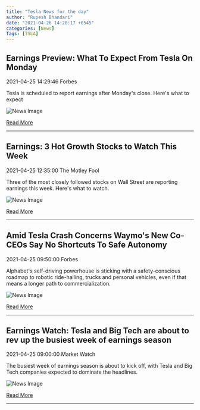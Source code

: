 ```yaml
---
title: "Tesla News for the day"
author: "Rupesh Bhandari"
date: "2021-04-26 14:20:17 +0545"
categories: [News]
Tags: [TSLA]
---
```


## Earnings Preview: What To Expect From Tesla On Monday

2021-04-25 14:29:46 Forbes

Tesla is scheduled to report earnings after Monday's close. Here's what to expect

![News Image](https://cdn.snapi.dev/images/v1/q/r/earnings-preview-what-to-expect-from-tesla-on-monday-783462.jpg)

[Read More](https://www.forbes.com/sites/adamsarhan/2021/04/25/earnings-preview-what-to-expect-from-tesla-on-monday/)

---
        
## Earnings: 3 Hot Growth Stocks to Watch This Week

2021-04-25 12:35:00 The Motley Fool

Three of the most closely followed stocks on Wall Street are reporting earnings this week. Here's what to watch.

![News Image](https://cdn.snapi.dev/images/v1/u/r/urlhttps3a2f2fgfoolcdncom2feditorial2fimages2f6228272fearnings-stocks-to-watch-this-weekjpgw700opresize-783448.jpg)

[Read More](https://www.fool.com/investing/2021/04/25/earnings-3-hot-growth-stocks-to-watch-this-week/)

---
        
## Amid Tesla Crash Concerns Waymo's New Co-CEOs Say No Shortcuts To Safe Autonomy

2021-04-25 09:50:00 Forbes

Alphabet's self-driving powerhouse is sticking with a safety-conscious roadmap to robotic ride-hailing, trucks and personal vehicles, even if that means a longer path to commercialization.

![News Image](https://cdn.snapi.dev/images/v1/i/s/amid-tesla-crash-concerns-waymos-new-co-ceos-say-no-shortcuts-to-safe-autonomy-783393.jpg)

[Read More](https://www.forbes.com/sites/alanohnsman/2021/04/25/amid-tesla-crash-concerns-waymos-new-co-ceos-say-no-shortcuts-to-safe-autonomy/)

---
        
## Earnings Watch: Tesla and Big Tech are about to rev up the busiest week of earnings season

2021-04-25 09:00:00 Market Watch

The busiest week of earnings season is about to kick off, with Tesla and Big Tech companies expected to dominate the headlines.

![News Image](https://cdn.snapi.dev/images/v1/e/m/im-316936width620size15005861664712778-783366.jpg)

[Read More](https://www.marketwatch.com/story/tesla-and-big-tech-are-about-to-rev-up-the-busiest-week-of-earnings-season-11619288756)

---
        